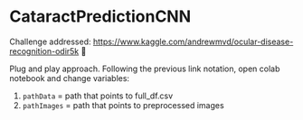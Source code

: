 # CataractPredictionCNN

Challenge addressed: https://www.kaggle.com/andrewmvd/ocular-disease-recognition-odir5k :eyes:

Plug and play approach.
Following the previous link notation, open colab notebook and change variables:
1. `pathData` = path that points to full_df.csv
2.  `pathImages` = path that points to preprocessed images
